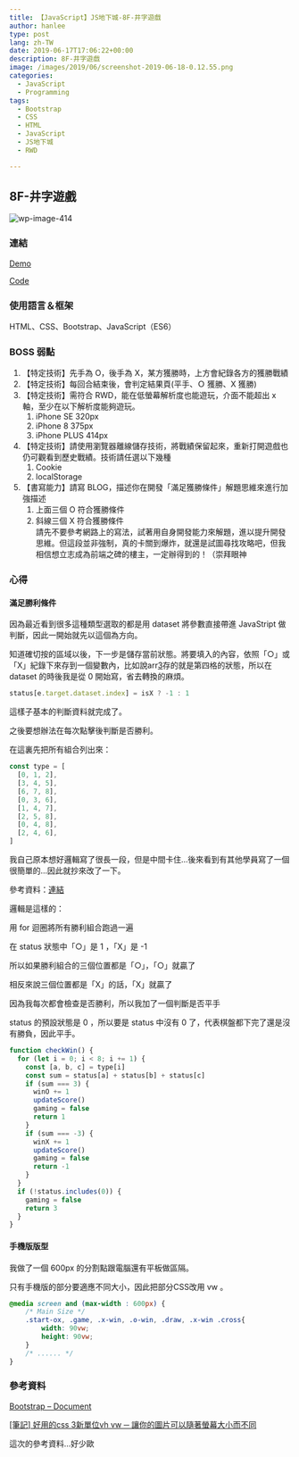 ```yaml
---
title: 【JavaScript】JS地下城-8F-井字遊戲
author: hanlee
type: post
lang: zh-TW
date: 2019-06-17T17:06:22+00:00
description: 8F-井字遊戲
image: /images/2019/06/screenshot-2019-06-18-0.12.55.png
categories:
  - JavaScript
  - Programming
tags:
  - Bootstrap
  - CSS
  - HTML
  - JavaScript
  - JS地下城
  - RWD

---
```


## 8F-井字遊戲

![wp-image-414](/images/2019/06/screenshot-2019-06-18-0.12.55.png)

### 連結

[Demo](https://hannoeru.github.io/tic-tac-toe/)

[Code](https://github.com/hannoeru/tic-tac-toe)

### 使用語言＆框架

HTML、CSS、Bootstrap、JavaScript（ES6）

### BOSS 弱點

1. 【特定技術】先手為 O，後手為 X，某方獲勝時，上方會紀錄各方的獲勝戰績
2. 【特定技術】每回合結束後，會判定結果頁(平手、Ｏ 獲勝、X 獲勝)
3. 【特定技術】需符合 RWD，能在低螢幕解析度也能遊玩，介面不能超出 x 軸，至少在以下解析度能夠遊玩。
   1. iPhone SE 320px
   2. iPhone 8 375px
   3. iPhone PLUS 414px
4. 【特定技術】請使用瀏覽器離線儲存技術，將戰績保留起來，重新打開遊戲也仍可觀看到歷史戰績。技術請任選以下幾種
   1. Cookie
   2. localStorage
5. 【書寫能力】請寫 BLOG，描述你在開發「滿足獲勝條件」解題思維來進行加強描述
   1. 上面三個 O 符合獲勝條件
   2. 斜線三個 X 符合獲勝條件\
      請先不要參考網路上的寫法，試著用自身開發能力來解題，進以提升開發思維。但這段並非強制，真的卡關到爆炸，就還是試圖尋找攻略吧，但我相信想立志成為前端之碑的樓主，一定辦得到的！（崇拜眼神

### 心得

#### 滿足勝利條件

因為最近看到很多這種類型選取的都是用 dataset 將參數直接帶進 JavaStript 做判斷，因此一開始就先以這個為方向。

知道確切按的區域以後，下一步是儲存當前狀態。將要填入的內容，依照「○」或「X」紀錄下來存到一個變數內，比如說arr[3]存的就是第四格的狀態，所以在
dataset 的時後我是從 0 開始寫，省去轉換的麻煩。

```js
status[e.target.dataset.index] = isX ? -1 : 1
```

這樣子基本的判斷資料就完成了。

之後要想辦法在每次點擊後判斷是否勝利。

在這裏先把所有組合列出來：

```js
const type = [
  [0, 1, 2],
  [3, 4, 5],
  [6, 7, 8],
  [0, 3, 6],
  [1, 4, 7],
  [2, 5, 8],
  [0, 4, 8],
  [2, 4, 6],
]
```

我自己原本想好邏輯寫了很長一段，但是中間卡住&#8230;後來看到有其他學員寫了一個很簡單的&#8230;因此就抄來改了一下。

參考資料：[連結][1]

邏輯是這樣的：

用 for 迴圈將所有勝利組合跑過一遍

在 status 狀態中「○」是 1 ，「X」是 -1

所以如果勝利組合的三個位置都是「○」，「○」就贏了

相反來說三個位置都是「X」的話，「X」就贏了

因為我每次都會檢查是否勝利，所以我加了一個判斷是否平手

status 的預設狀態是 0 ，所以要是 status 中沒有 0 了，代表棋盤都下完了還是沒有勝負，因此平手。

```js
function checkWin() {
  for (let i = 0; i < 8; i += 1) {
    const [a, b, c] = type[i]
    const sum = status[a] + status[b] + status[c]
    if (sum === 3) {
      winO += 1
      updateScore()
      gaming = false
      return 1
    }
    if (sum === -3) {
      winX += 1
      updateScore()
      gaming = false
      return -1
    }
  }
  if (!status.includes(0)) {
    gaming = false
    return 3
  }
}
```

#### 手機版版型

我做了一個 600px 的分割點跟電腦還有平板做區隔。

只有手機版的部分要適應不同大小，因此把部分CSS改用 vw 。

```css
@media screen and (max-width : 600px) {
    /* Main Size */
    .start-ox, .game, .x-win, .o-win, .draw, .x-win .cross{
        width: 90vw;
        height: 90vw;
    }
    /* ...... */
}
```

### 參考資料

[Bootstrap &#8211; Document][2]

[[筆記] 好用的css 3新單位vh vw ─ 讓你的圖片可以隨著螢幕大小而不同][3]

這次的參考資料&#8230;好少歐

[1]: https://medium.com/@q503433/%E6%96%B0%E6%89%8B-js-%E5%9C%B0%E4%B8%8B%E5%9F%8E-8f-%E4%BA%95%E5%AD%97%E9%81%8A%E6%88%B2-e7dd97f6cb5a
[2]: https://getbootstrap.com/docs/4.3/getting-started/introduction/
[3]: https://pjchender.blogspot.com/2015/04/css-3vh-vw.html
